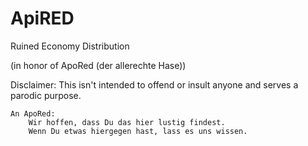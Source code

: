 # ApiRED
Ruined Economy Distribution

(in honor of ApoRed (der allerechte Hase))

Disclaimer:
    This isn't intended to offend or insult anyone and serves a parodic purpose.

    An ApoRed: 
        Wir hoffen, dass Du das hier lustig findest. 
        Wenn Du etwas hiergegen hast, lass es uns wissen.

